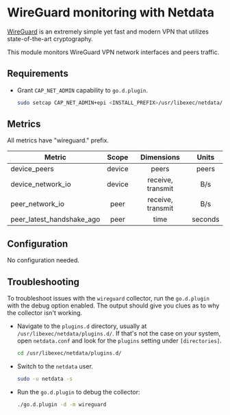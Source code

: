 <!--
title: "WireGuard monitoring with Netdata"
description: "Monitor WireGuard VPN network interfaces and peers traffic."
custom_edit_url: https://github.com/netdata/go.d.plugin/edit/master/modules/wireguard/README.md
sidebar_label: "WireGuard"
-->

# WireGuard monitoring with Netdata

[WireGuard](https://www.wireguard.com/) is an extremely simple yet fast and modern VPN that utilizes state-of-the-art
cryptography.

This module monitors WireGuard VPN network interfaces and peers traffic.

## Requirements

- Grant `CAP_NET_ADMIN` capability to `go.d.plugin`.

  ```bash
  sudo setcap CAP_NET_ADMIN+epi <INSTALL_PREFIX>/usr/libexec/netdata/plugins.d/go.d.plugin
  ```

## Metrics

All metrics have "wireguard." prefix.

| Metric                    | Scope  |    Dimensions     |  Units  |
|---------------------------|:------:|:-----------------:|:-------:|
| device_peers              | device |       peers       |  peers  |
| device_network_io         | device | receive, transmit |   B/s   |
| peer_network_io           |  peer  | receive, transmit |   B/s   |
| peer_latest_handshake_ago |  peer  |       time        | seconds |

## Configuration

No configuration needed.

## Troubleshooting

To troubleshoot issues with the `wireguard` collector, run the `go.d.plugin` with the debug option enabled. The output
should give you clues as to why the collector isn't working.

- Navigate to the `plugins.d` directory, usually at `/usr/libexec/netdata/plugins.d/`. If that's not the case on
  your system, open `netdata.conf` and look for the `plugins` setting under `[directories]`.

  ```bash
  cd /usr/libexec/netdata/plugins.d/
  ```

- Switch to the `netdata` user.

  ```bash
  sudo -u netdata -s
  ```

- Run the `go.d.plugin` to debug the collector:

  ```bash
  ./go.d.plugin -d -m wireguard
  ```

